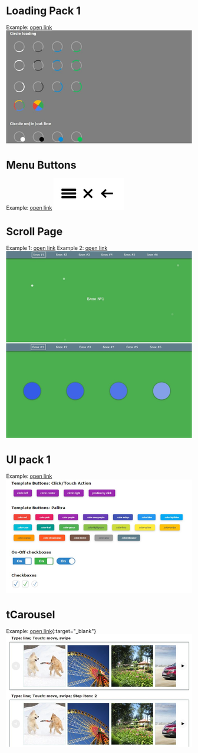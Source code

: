 # Loading Pack 1
Example: [open link](https://www.tfl-nm.ru/upload/framework/loading_pack_1/)
![img](temp/Loading_Pack_1.jpg)


# Menu Buttons
Example: [open link](https://www.tfl-nm.ru/upload/framework/menu_buttons/)
![img](temp/Menu_Buttons.jpg)

# Scroll Page
Example 1: [open link](https://www.tfl-nm.ru/upload/framework/scroll_page/index.html)
Example 2: [open link](https://www.tfl-nm.ru/upload/framework/scroll_page/index2.html)
![img](temp/Scroll_Page_1.jpg)
![img](temp/Scroll_Page_2.jpg)

# UI pack 1
Example: [open link](https://www.tfl-nm.ru/upload/framework/ui_pack_1/)
![img](temp/UI_pack_1.jpg)

# tCarousel
Example: [open link](https://www.tfl-nm.ru/upload/framework/tcarousel/){:target="_blank"}
![img](temp/tCarousel.jpg)
